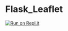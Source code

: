 # Flask_Leaflet

[![Run on Repl.it](https://repl.it/badge/github/dillonchaffey/Flask_Leaflet)](https://repl.it/github/dillonchaffey/Flask_Leaflet)
